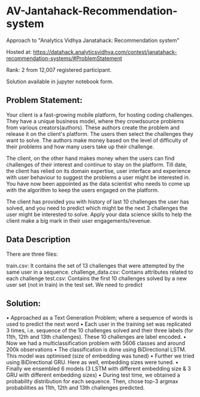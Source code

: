 # AV-Jantahack-Recommendation-system
Approach to "Analytics Vidhya Janatahack: Recommendation system"

Hosted at: https://datahack.analyticsvidhya.com/contest/janatahack-recommendation-systems/#ProblemStatement

Rank: 2 from 12,007 registered participant.

Solution available in jupyter notebook form.

## Problem Statement:

Your client is a fast-growing mobile platform, for hosting coding challenges. They have a unique business model, where they crowdsource problems from various creators(authors). These authors create the problem and release it on the client's platform. The users then select the challenges they want to solve. The authors make money based on the level of difficulty of their problems and how many users take up their challenge.

The client, on the other hand makes money when the users can find challenges of their interest and continue to stay on the platform. Till date, the client has relied on its domain expertise, user interface and experience with user behaviour to suggest the problems a user might be interested in. You have now been appointed as the data scientist who needs to come up with the algorithm to keep the users engaged on the platform.

The client has provided you with history of last 10 challenges the user has solved, and you need to predict which might be the next 3 challenges the user might be interested to solve. Apply your data science skills to help the client make a big mark in their user engagements/revenue.

## Data Description

There are three files:

train.csv: It contains the set of 13 challenges that were attempted by the same user in a sequence.
challenge_data.csv: Contains attributes related to each challenge
test.csv: Contains the first 10 challenges solved by a new user set (not in train) in the test set. We need to predict

## Solution:
•	Approached as a Text Generation Problem; where a sequence of words is used to predict the next word
•	Each user in the training set was replicated 3 times, i.e. sequence of the 10 challenges solved and their three labels (for 11th, 12th and 13th challenges). These 10 challenges are label encoded.
•	Now we had a multiclassification problem with 5606 classes and around 200k observations
•	The classification is done using BiDirectional LSTM. This model was optimised (size of embedding was tuned)
•	Further we tried using BiDirectional GRU. Here as well, embedding sizes were tuned.
•	Finally we ensembled 6 models (3 LSTM with different embedding size & 3 GRU with different embedding sizes)
•	During test time, we obtained a probability distribution for each sequence. Then, chose top-3 argmax probabilities as 11th, 12th and 13th challenges predicted.

